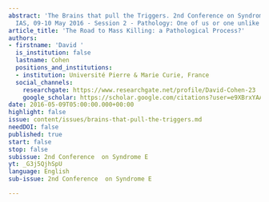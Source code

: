 ```yaml
---
abstract: 'The Brains that pull the Triggers. 2nd Conference on Syndrome E, Paris
  IAS, 09-10 May 2016 - Session 2 - Pathology: One of us or one unlike us?'
article_title: 'The Road to Mass Killing: a Pathological Process?'
authors:
- firstname: 'David '
  is_institution: false
  lastname: Cohen
  positions_and_institutions:
  - institution: Université Pierre & Marie Curie, France
  social_channels:
    researchgate: https://www.researchgate.net/profile/David-Cohen-23
    google_scholar: https://scholar.google.com/citations?user=e9XBrxYAAAAJ&hl=fr
date: 2016-05-09T05:00:00.000+00:00
highlight: false
issue: content/issues/brains-that-pull-the-triggers.md
needDOI: false
published: true
start: false
stop: false
subissue: 2nd Conference  on Syndrome E
yt: _G3j5QjhSpU
language: English
sub-issue: 2nd Conference  on Syndrome E

---
```

<Youtube yt="_G3j5QjhSpU" caption="The Road to Mass Killing: a Pathological Process?" start="false" stop="false"></Youtube>